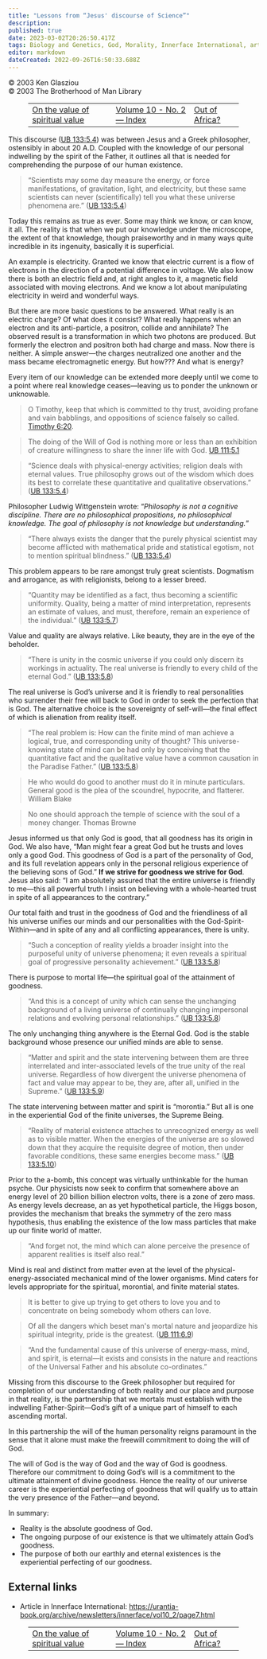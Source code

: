 ```yaml
---
title: "Lessons from “Jesus' discourse of Science”"
description: 
published: true
date: 2023-03-02T20:26:50.417Z
tags: Biology and Genetics, God, Morality, Innerface International, article
editor: markdown
dateCreated: 2022-09-26T16:50:33.688Z
---
```


<p class="v-card v-sheet theme--light grey lighten-3 px-2">© 2003 Ken Glasziou<br>© 2003 The Brotherhood of Man Library</p>
<figure class="table chapter-navigator">
  <table>
    <tbody>
      <tr>
        <td>
        <a href="/en/article/Ken_Glasziou/On_the_Value_of_Spiritual_Value">
          <span class="mdi mdi-arrow-left-drop-circle"></span><span class="pl-2">On the value of spiritual value</span>
        </a>
        </td>
        <td>
        <a href="/en/index/articles_innerface#volume-10-no-2">
          <span class="mdi mdi-book-open-variant"></span><span class="pl-2">Volume 10 - No. 2 — Index</span>
        </a>
        </td>
        <td>
        <a href="/en/article/Ken_Glasziou/Out_Of_Africa">
          <span class="pr-2">Out of Africa?</span><span class="mdi mdi-arrow-right-drop-circle"></span>
        </a>
        </td>
      </tr>
    </tbody>
  </table>
</figure>


This discourse ([UB 133:5.4](/en/The_Urantia_Book/133#p5_4)) was between Jesus and a Greek philosopher, ostensibly in about 20 A.D. Coupled with the knowledge of our personal indwelling by the spirit of the Father, it outlines all that is needed for comprehending the purpose of our human existence.

> “Scientists may some day measure the energy, or force manifestations, of gravitation, light, and electricity, but these same scientists can never (scientifically) tell you what these universe phenomena are.” ([UB 133:5.4](/en/The_Urantia_Book/133#p5_4))

Today this remains as true as ever. Some may think we know, or can know, it all. The reality is that when we put our knowledge under the microscope, the extent of that knowledge, though praiseworthy and in many ways quite incredible in its ingenuity, basically it is superficial.

An example is electricity. Granted we know that electric current is a flow of electrons in the direction of a potential difference in voltage. We also know there is both an electric field and, at right angles to it, a magnetic field associated with moving electrons. And we know a lot about manipulating electricity in weird and wonderful ways.

But there are more basic questions to be answered. What really is an electric charge? Of what does it consist? What really happens when an electron and its anti-particle, a positron, collide and annihilate? The observed result is a transformation in which two photons are produced. But formerly the electron and positron both had charge and mass. Now there is neither. A simple answer—the charges neutralized one another and the mass became electromagnetic energy. But how??? And what is energy?

Every item of our knowledge can be extended more deeply until we come to a point where real knowledge ceases—leaving us to ponder the unknown or unknowable.

> O Timothy, keep that which is committed to thy trust, avoiding profane and vain babblings, and oppositions of science falsely so called. [Timothy 6:20](/en/Bible/Timothy/6#v20).

> The doing of the Will of God is nothing more or less than an exhibition of creature willingness to share the inner life with God. [UB 111:5.1](/en/The_Urantia_Book/111#p5_1)

> “Science deals with physical-energy activities; religion deals with eternal values. True philosophy grows out of the wisdom which does its best to correlate these quantitative and qualitative observations.” ([UB 133:5.4](/en/The_Urantia_Book/133#p5_4))

Philosopher Ludwig Wittgenstein wrote: “_Philosophy is not a cognitive discipline. There are no philosophical propositions, no philosophical knowledge. The goal of philosophy is not knowledge but understanding._”

> “There always exists the danger that the purely physical scientist may become afflicted with mathematical pride and statistical egotism, not to mention spiritual blindness.” ([UB 133:5.4](/en/The_Urantia_Book/133#p5_4))

This problem appears to be rare amongst truly great scientists. Dogmatism and arrogance, as with religionists, belong to a lesser breed.

> “Quantity may be identified as a fact, thus becoming a scientific uniformity. Quality, being a matter of mind interpretation, represents an estimate of values, and must, therefore, remain an experience of the individual.” ([UB 133:5.7](/en/The_Urantia_Book/133#p5_7))

Value and quality are always relative. Like beauty, they are in the eye of the beholder.

> “There is unity in the cosmic universe if you could only discern its workings in actuality. The real universe is friendly to every child of the eternal God.” ([UB 133:5.8](/en/The_Urantia_Book/133#p5_8))

The real universe is God’s universe and it is friendly to real personalities who surrender their free will back to God in order to seek the perfection that is God. The alternative choice is the sovereignty of self-will—the final effect of which is alienation from reality itself.

> “The real problem is: How can the finite mind of man achieve a logical, true, and corresponding unity of thought? This universe-knowing state of mind can be had only by conceiving that the quantitative fact and the qualitative value have a common causation in the Paradise Father.” ([UB 133:5.8](/en/The_Urantia_Book/133#p5_8))

> He who would do good to another must do it in minute particulars. General good is the plea of the scoundrel, hypocrite, and flatterer. 
>    William Blake

> No one should approach the temple of science with the soul of a money changer. 
>    Thomas Browne

Jesus informed us that only God is good, that all goodness has its origin in God. We also have, “Man might fear a great God but he trusts and loves only a good God. This goodness of God is a part of the personality of God, and its full revelation appears only in the personal religious experience of the believing sons of God.” **If we strive for goodness we strive for God**. Jesus also said: “I am absolutely assured that the entire universe is friendly to me—this all powerful truth I insist on believing with a whole-hearted trust in spite of all appearances to the contrary.”

Our total faith and trust in the goodness of God and the friendliness of all his universe unifies our minds and our personalities with the God-Spirit-Within—and in spite of any and all conflicting appearances, there is unity.

> “Such a conception of reality yields a broader insight into the purposeful unity of universe phenomena; it even reveals a spiritual goal of progressive personality achievement.” ([UB 133:5.8](/en/The_Urantia_Book/133#p5_8))

There is purpose to mortal life—the spiritual goal of the attainment of goodness.

> “And this is a concept of unity which can sense the unchanging background of a living universe of continually changing impersonal relations and evolving personal relationships.” ([UB 133:5.8](/en/The_Urantia_Book/133#p5_8))

The only unchanging thing anywhere is the Eternal God. God is the stable background whose presence our unified minds are able to sense.

> “Matter and spirit and the state intervening between them are three interrelated and inter-associated levels of the true unity of the real universe. Regardless of how divergent the universe phenomena of fact and value may appear to be, they are, after all, unified in the Supreme.” ([UB 133:5.9](/en/The_Urantia_Book/133#p5_9))

The state intervening between matter and spirit is “morontia.” But all is one in the experiential God of the finite universes, the Supreme Being.

> “Reality of material existence attaches to unrecognized energy as well as to visible matter. When the energies of the universe are so slowed down that they acquire the requisite degree of motion, then under favorable conditions, these same energies become mass.” ([UB 133:5.10](/en/The_Urantia_Book/133#p5_10))

Prior to the a-bomb, this concept was virtually unthinkable for the human psyche. Our physicists now seek to confirm that somewhere above an energy level of 20 billion billion electron volts, there is a zone of zero mass. As energy levels decrease, an as yet hypothetical particle, the Higgs boson, provides the mechanism that breaks the symmetry of the zero mass hypothesis, thus enabling the existence of the low mass particles that make up our finite world of matter.

> “And forget not, the mind which can alone perceive the presence of apparent realities is itself also real.”

Mind is real and distinct from matter even at the level of the physical-energy-associated mechanical mind of the lower organisms. Mind caters for levels appropriate for the spiritual, morontial, and finite material states.

> It is better to give up trying to get others to love you and to concentrate on being somebody whom others can love.

> Of all the dangers which beset man's mortal nature and jeopardize his spiritual integrity, pride is the greatest. ([UB 111:6.9](/en/The_Urantia_Book/111#p6_9))

> “And the fundamental cause of this universe of energy-mass, mind, and spirit, is eternal—it exists and consists in the nature and reactions of the Universal Father and his absolute co-ordinates.”

Missing from this discourse to the Greek philosopher but required for completion of our understanding of both reality and our place and purpose in that reality, is the partnership that we mortals must establish with the indwelling Father-Spirit—God’s gift of a unique part of himself to each ascending mortal.

In this partnership the will of the human personality reigns paramount in the sense that it alone must make the freewill commitment to doing the will of God.

The will of God is the way of God and the way of God is goodness. Therefore our commitment to doing God’s will is a commitment to the ultimate attainment of divine goodness. Hence the reality of our universe career is the experiential perfecting of goodness that will qualify us to attain the very presence of the Father—and beyond.

In summary:

- Reality is the absolute goodness of God. 
- The ongoing purpose of our existence is that we ultimately attain God’s goodness. 
- The purpose of both our earthly and eternal existences is the experiential perfecting of our goodness.

## External links

- Article in Innerface International: https://urantia-book.org/archive/newsletters/innerface/vol10_2/page7.html



<figure class="table chapter-navigator">
  <table>
    <tbody>
      <tr>
        <td>
        <a href="/en/article/Ken_Glasziou/On_the_Value_of_Spiritual_Value">
          <span class="mdi mdi-arrow-left-drop-circle"></span><span class="pl-2">On the value of spiritual value</span>
        </a>
        </td>
        <td>
        <a href="/en/index/articles_innerface#volume-10-no-2">
          <span class="mdi mdi-book-open-variant"></span><span class="pl-2">Volume 10 - No. 2 — Index</span>
        </a>
        </td>
        <td>
        <a href="/en/article/Ken_Glasziou/Out_Of_Africa">
          <span class="pr-2">Out of Africa?</span><span class="mdi mdi-arrow-right-drop-circle"></span>
        </a>
        </td>
      </tr>
    </tbody>
  </table>
</figure>
